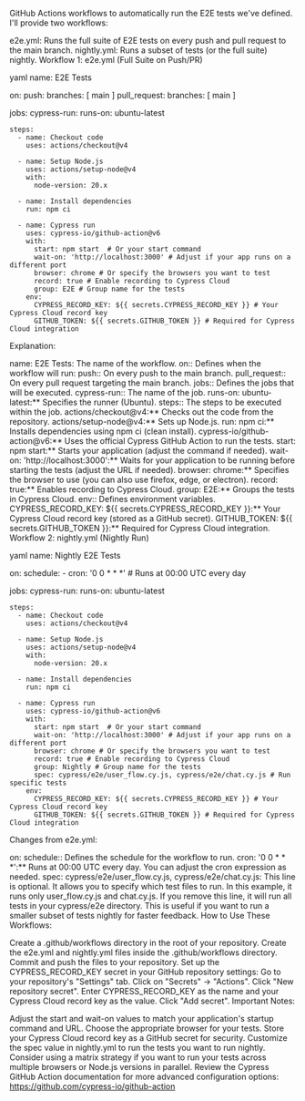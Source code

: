 GitHub Actions workflows to automatically run the E2E tests we've defined. I'll provide two workflows:

e2e.yml: Runs the full suite of E2E tests on every push and pull request to the main branch.
nightly.yml: Runs a subset of tests (or the full suite) nightly.
Workflow 1: e2e.yml (Full Suite on Push/PR)

yaml
name: E2E Tests

on:
push:
branches: [ main ]
pull_request:
branches: [ main ]

jobs:
cypress-run:
runs-on: ubuntu-latest

    steps:
      - name: Checkout code
        uses: actions/checkout@v4

      - name: Setup Node.js
        uses: actions/setup-node@v4
        with:
          node-version: 20.x

      - name: Install dependencies
        run: npm ci

      - name: Cypress run
        uses: cypress-io/github-action@v6
        with:
          start: npm start  # Or your start command
          wait-on: 'http://localhost:3000' # Adjust if your app runs on a different port
          browser: chrome # Or specify the browsers you want to test
          record: true # Enable recording to Cypress Cloud
          group: E2E # Group name for the tests
        env:
          CYPRESS_RECORD_KEY: ${{ secrets.CYPRESS_RECORD_KEY }} # Your Cypress Cloud record key
          GITHUB_TOKEN: ${{ secrets.GITHUB_TOKEN }} # Required for Cypress Cloud integration

Explanation:

name: E2E Tests: The name of the workflow.
on:: Defines when the workflow will run:
push:: On every push to the main branch.
pull_request:: On every pull request targeting the main branch.
jobs:: Defines the jobs that will be executed.
cypress-run:: The name of the job.
runs-on: ubuntu-latest:** Specifies the runner (Ubuntu).
steps:: The steps to be executed within the job.
actions/checkout@v4:** Checks out the code from the repository.
actions/setup-node@v4:** Sets up Node.js.
run: npm ci:** Installs dependencies using npm ci (clean install).
cypress-io/github-action@v6:** Uses the official Cypress GitHub Action to run the tests.
start: npm start:** Starts your application (adjust the command if needed).
wait-on: 'http://localhost:3000':** Waits for your application to be running before starting the tests (adjust the URL if needed).
browser: chrome:** Specifies the browser to use (you can also use firefox, edge, or electron).
record: true:** Enables recording to Cypress Cloud.
group: E2E:** Groups the tests in Cypress Cloud.
env:: Defines environment variables.
CYPRESS_RECORD_KEY: ${{ secrets.CYPRESS_RECORD_KEY }}:** Your Cypress Cloud record key (stored as a GitHub secret).
GITHUB_TOKEN: ${{ secrets.GITHUB_TOKEN }}:** Required for Cypress Cloud integration.
Workflow 2: nightly.yml (Nightly Run)

yaml
name: Nightly E2E Tests

on:
schedule: - cron: '0 0 \* \* \*' # Runs at 00:00 UTC every day

jobs:
cypress-run:
runs-on: ubuntu-latest

    steps:
      - name: Checkout code
        uses: actions/checkout@v4

      - name: Setup Node.js
        uses: actions/setup-node@v4
        with:
          node-version: 20.x

      - name: Install dependencies
        run: npm ci

      - name: Cypress run
        uses: cypress-io/github-action@v6
        with:
          start: npm start  # Or your start command
          wait-on: 'http://localhost:3000' # Adjust if your app runs on a different port
          browser: chrome # Or specify the browsers you want to test
          record: true # Enable recording to Cypress Cloud
          group: Nightly # Group name for the tests
          spec: cypress/e2e/user_flow.cy.js, cypress/e2e/chat.cy.js # Run specific tests
        env:
          CYPRESS_RECORD_KEY: ${{ secrets.CYPRESS_RECORD_KEY }} # Your Cypress Cloud record key
          GITHUB_TOKEN: ${{ secrets.GITHUB_TOKEN }} # Required for Cypress Cloud integration

Changes from e2e.yml:

on: schedule:: Defines the schedule for the workflow to run.
cron: '0 0 \* \* \*':\*\* Runs at 00:00 UTC every day. You can adjust the cron expression as needed.
spec: cypress/e2e/user_flow.cy.js, cypress/e2e/chat.cy.js: This line is optional. It allows you to specify which test files to run. In this example, it runs only user_flow.cy.js and chat.cy.js. If you remove this line, it will run all tests in your cypress/e2e directory. This is useful if you want to run a smaller subset of tests nightly for faster feedback.
How to Use These Workflows:

Create a .github/workflows directory in the root of your repository.
Create the e2e.yml and nightly.yml files inside the .github/workflows directory.
Commit and push the files to your repository.
Set up the CYPRESS_RECORD_KEY secret in your GitHub repository settings:
Go to your repository's "Settings" tab.
Click on "Secrets" -> "Actions".
Click "New repository secret".
Enter CYPRESS_RECORD_KEY as the name and your Cypress Cloud record key as the value.
Click "Add secret".
Important Notes:

Adjust the start and wait-on values to match your application's startup command and URL.
Choose the appropriate browser for your tests.
Store your Cypress Cloud record key as a GitHub secret for security.
Customize the spec value in nightly.yml to run the tests you want to run nightly.
Consider using a matrix strategy if you want to run your tests across multiple browsers or Node.js versions in parallel.
Review the Cypress GitHub Action documentation for more advanced configuration options: https://github.com/cypress-io/github-action
